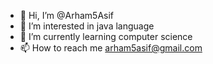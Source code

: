 - 👋 Hi, I’m @Arham5Asif
- 👀 I’m interested in java language
- 🌱 I’m currently learning computer science
- 📫 How to reach me arham5asif@gmail.com

<!---
Arham5Asif/Arham5Asif is a ✨ special ✨ repository because its `README.md` (this file) appears on your GitHub profile.
You can click the Preview link to take a look at your changes.
--->
